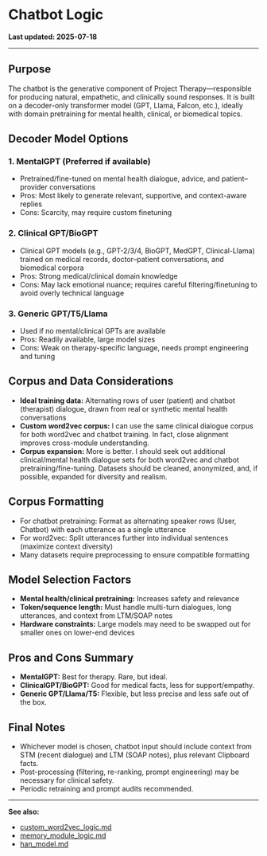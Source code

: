 # Chatbot Logic

**Last updated: 2025-07-18**

---

## Purpose

The chatbot is the generative component of Project Therapy—responsible for producing natural, empathetic, and clinically sound responses. It is built on a decoder-only transformer model (GPT, Llama, Falcon, etc.), ideally with domain pretraining for mental health, clinical, or biomedical topics.

## Decoder Model Options

### 1. **MentalGPT** (Preferred if available)

* Pretrained/fine-tuned on mental health dialogue, advice, and patient–provider conversations
* Pros: Most likely to generate relevant, supportive, and context-aware replies
* Cons: Scarcity, may require custom finetuning

### 2. **Clinical GPT/BioGPT**

* Clinical GPT models (e.g., GPT-2/3/4, BioGPT, MedGPT, Clinical-Llama) trained on medical records, doctor–patient conversations, and biomedical corpora
* Pros: Strong medical/clinical domain knowledge
* Cons: May lack emotional nuance; requires careful filtering/finetuning to avoid overly technical language

### 3. **Generic GPT/T5/Llama**

* Used if no mental/clinical GPTs are available
* Pros: Readily available, large model sizes
* Cons: Weak on therapy-specific language, needs prompt engineering and tuning

## Corpus and Data Considerations

* **Ideal training data:** Alternating rows of user (patient) and chatbot (therapist) dialogue, drawn from real or synthetic mental health conversations
* **Custom word2vec corpus:** I can use the same clinical dialogue corpus for both word2vec and chatbot training. In fact, close alignment improves cross-module understanding.
* **Corpus expansion:** More is better. I should seek out additional clinical/mental health dialogue sets for both word2vec and chatbot pretraining/fine-tuning. Datasets should be cleaned, anonymized, and, if possible, expanded for diversity and realism.

## Corpus Formatting

* For chatbot pretraining: Format as alternating speaker rows (User, Chatbot) with each utterance as a single utterance
* For word2vec: Split utterances further into individual sentences (maximize context diversity)
* Many datasets require preprocessing to ensure compatible formatting

## Model Selection Factors

* **Mental health/clinical pretraining:** Increases safety and relevance
* **Token/sequence length:** Must handle multi-turn dialogues, long utterances, and context from LTM/SOAP notes
* **Hardware constraints:** Large models may need to be swapped out for smaller ones on lower-end devices

## Pros and Cons Summary

* **MentalGPT:** Best for therapy. Rare, but ideal.
* **ClinicalGPT/BioGPT:** Good for medical facts, less for support/empathy.
* **Generic GPT/Llama/T5:** Flexible, but less precise and less safe out of the box.

## Final Notes

* Whichever model is chosen, chatbot input should include context from STM (recent dialogue) and LTM (SOAP notes), plus relevant Clipboard facts.
* Post-processing (filtering, re-ranking, prompt engineering) may be necessary for clinical safety.
* Periodic retraining and prompt audits recommended.

---

**See also:**

* [custom_word2vec_logic.md](custom_word2vec_logic.md)
* [memory_module_logic.md](memory_module_logic.md)
* [han_model.md](han_model.md)
